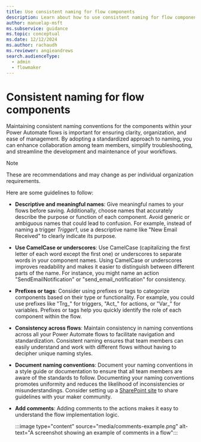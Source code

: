 ```yaml
---
title: Use consistent naming for flow components
description: Learn about how to use consistent naming for flow components
author: manuelap-msft
ms.subservice: guidance
ms.topic: conceptual
ms.date: 12/12/2024
ms.author: rachaudh
ms.reviewer: angieandrews
search.audienceType: 
  - admin
  - flowmaker
---
```


# Consistent naming for flow components

Maintaining consistent naming conventions for the components within your Power Automate flows is important for ensuring clarity, organization, and ease of management. By adopting a standardized approach to naming, you can enhance collaboration among team members, simplify troubleshooting, and streamline the development and maintenance of your workflows.

> [!NOTE]
> These are recommendations and may change as per individual organization requirements.

Here are some guidelines to follow:

- **Descriptive and meaningful names**: Give meaningful names to your flows before saving. Additionally, choose names that accurately describe the purpose or function of each component. Avoid generic or ambiguous names that could lead to confusion. For example, instead of naming a trigger *Trigger1*, use a descriptive name like "New Email Received" to clearly indicate its purpose.

- **Use CamelCase or underscores**: Use CamelCase (capitalizing the first letter of each word except the first one) or underscores to separate words in your component names. Using CamelCase or underscores improves readability and makes it easier to distinguish between different parts of the name. For instance, you might name an action "SendEmailNotification" or "send_email_notification" for consistency.

- **Prefixes or tags**: Consider using prefixes or tags to categorize components based on their type or functionality. For example, you could use prefixes like "Trg_" for triggers, "Act_" for actions, or "Var_" for variables. Prefixes or tags help you quickly identify the role of each component within the flow.

- **Consistency across flows**: Maintain consistency in naming conventions across all your Power Automate flows to facilitate navigation and standardization. Consistent naming ensures that team members can easily understand and work with different flows without having to decipher unique naming styles.

- **Document naming conventions**: Document your naming conventions in a style guide or documentation to ensure that all team members are aware of the standards to follow. Documenting your naming conventions promotes uniformity and reduces the likelihood of inconsistencies or misunderstandings. Consider setting up a [SharePoint site](/power-platform/guidance/adoption/wiki-community#create-a-power-platform-hub) to share guidelines with your maker community.

- **Add comments**: Adding comments to the actions makes it easy to understand the flow implementation logic.

    :::image type="content" source="media/comments-example.png" alt-text="A screenshot showing an example of comments in a flow":::
